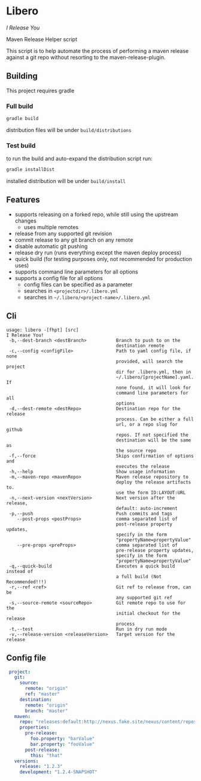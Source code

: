 # Libero
_I Release You_

Maven Release Helper script

This script is to help automate the process of performing a maven release against a git repo without resorting to the maven-release-plugin.

## Building
This project requires gradle

### Full build
```bash
gradle build
```

distribution files will be under `build/distributions`

### Test build
to run the build and auto-expand the distribution script run:
```bash
gradle installDist
```

installed distribution will be under `build/install`

## Features

* supports releasing on a forked repo, while still using the upstream changes
  * uses multiple remotes
* release from any supported git revision
* commit release to any git branch on any remote
* disable automatic git pushing
* release dry run (runs everything except the maven deploy process)
* quick build (for testing purposes only, not recommended for production uses)
* supports command line parameters for all options
* supports a config file for all options
  * config files can be specified as a parameter
  * searches in `<projectdir>/.libero.yml`
  * searches in `~/.libero/<project-name>/.libero.yml`

## Cli

```man
usage: libero -[fhpt] [src]
I Release You!
 -b,--dest-branch <destBranch>           Branch to push to on the
                                         destination remote
 -c,--config <configFile>                Path to yaml config file, if none
                                         provided, will search the project
                                         dir for .libero.yml, then in
                                         ~/.libero/[projectName].yaml. If
                                         none found, it will look for
                                         command line parameters for all
                                         options
 -d,--dest-remote <destRepo>             Destination repo for the release
                                         process. Can be either a full
                                         url, or a repo slug for github
                                         repos. If not specified the
                                         destination will be the same as
                                         the source repo
 -f,--force                              Skips confirmation of options and
                                         executes the release
 -h,--help                               Show usage information
 -m,--maven-repo <mavenRepo>             Maven release repository to
                                         deploy the release artifacts to.
                                         use the form ID:LAYOUT:URL
 -n,--next-version <nextVersion>         Next version after the release,
                                         default: auto-increment
 -p,--push                               Push commits and tags
    --post-props <postProps>             comma separated list of
                                         post-release property updates,
                                         specify in the form
                                         "propertyName=propertyValue"
    --pre-props <preProps>               comma separated list of
                                         pre-release property updates,
                                         specify in the form
                                         "propertyName=propertyValue"
 -q,--quick-build                        Executes a quick build instead of
                                         a full build (Not Recommended!!!)
 -r,--ref <ref>                          Git ref to release from, can be
                                         any supported git ref
 -s,--source-remote <sourceRepo>         Git remote repo to use for the
                                         initial checkout for the release
                                         process
 -t,--test                               Run in dry run mode
 -v,--release-version <releaseVersion>   Target version for the release
```

## Config file

```yaml
 project:
   git:
     source:
       remote: "origin"
       ref: "master"
     destination:
       remote: "origin"
       branch: "master"
   maven:
     repo: "releases:default:http://nexus.fake.site/nexus/content/repositories/releases/"
     properties:
       pre-release:
         foo.property: "barValue"
         bar.property: "fooValue"
       post-release:
         this: "that"
   versions:
     release: "1.2.3"
     development: "1.2.4-SNAPSHOT"
```
